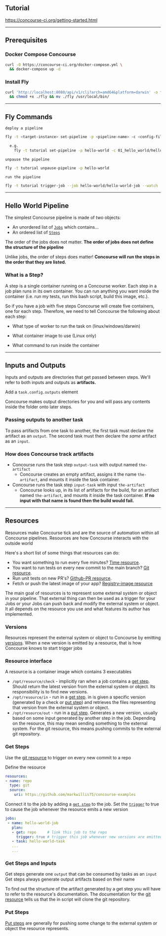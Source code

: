 ## Tutorial
https://concourse-ci.org/getting-started.html

---

## Prerequisites

### Docker Compose Concourse
```bash
curl -O https://concourse-ci.org/docker-compose.yml \
  && docker-compose up -d
```

### Install Fly
```bash
curl 'http://localhost:8080/api/v1/cli?arch=amd64&platform=darwin' -o fly \
  && chmod +x ./fly && mv ./fly /usr/local/bin/
```

---

## Fly Commands

`deploy a pipeline`
```bash
fly -t <target-instance> set-pipeline -p <pipeline-name> -c <config-file>

  e.g.
    fly -t tutorial set-pipeline -p hello-world -c 01_hello_world/hello-world-pipeline.yml
```

`unpause the pipeline`
``` bash
fly -t tutorial unpause-pipeline -p hello-world
```

`run the pipeline`
```bash
fly -t tutorial trigger-job --job hello-world/hello-world-job --watch
```

---

## Hello World Pipeline
The simplest Concourse pipeline is made of two objects:

- An unordered list of [`Jobs`](https://concourse-ci.org/jobs.html) which contains...
- An ordered list of [`Steps`](https://concourse-ci.org/steps.html)

The order of the jobs does not matter. **The order of jobs does not define the structure of the pipeline**

Unlike jobs, the order of steps does matter! **Concourse will run the steps in the order that they are listed.**

### What is a Step?
A step is a single container running on a Concourse worker. Each step in a job plan runs in its own container. You can run anything you want inside the container (i.e. run my tests, run this bash script, build this image, etc.).

So if you have a job with five steps Concourse will create five containers, one for each step. Therefore, we need to tell Concourse the following about each step:

- What type of worker to run the task on (linux/windows/darwin)

- What container image to use (Linux only)

- What command to run inside the container

---

## Inputs and Outputs
Inputs and outputs are directories that get passed between steps. We'll refer to both inputs and outputs as **artifacts.**

Add a `task.config.outputs` element

Concourse makes output directories for you and will pass any contents inside the folder onto later steps.

### Passing outputs to another task
To pass artifacts from one task to another, the first task must declare the artifact as an `output`. The second task must then declare the *same* artifact as an `input`.

### How does Concourse track artifacts
- Concourse runs the task step `output-task` with output named `the-artifact`
  - Concourse creates an empty artifact, assigns it the name `the-artifact`, and mounts it inside the task container.
- Concourse runs the task step `input-task` with input `the-artifact`
  - Concourse looks up, in its list of artifacts for the build, for an artifact named `the-artifact`, and mounts it inside the task container. **If no input with that name is found then the build would fail.**

---

## Resources
Resources make Concourse tick and are the source of automation within all Concourse pipelines. Resources are how Concourse interacts with the outside world

Here's a short list of some things that resources can do:

- You want something to run every five minutes? [Time resource](https://github.com/concourse/time-resource/).
- You want to run tests on every new commit to the main branch? [Git resource](https://github.com/concourse/git-resource).
- Run unit tests on new PR's? [Github-PR resource](https://github.com/telia-oss/github-pr-resource).
- Fetch or push the latest image of your app? [Registry-image resource](https://github.com/concourse/registry-image-resource/)

The main goal of resources is to represent some external system or object in your pipeline. That external thing can then be used as a trigger for your Jobs or your Jobs can push back and modify the external system or object. It all depends on the resource you use and what features its author has implemented.

### Versions
Resources represent the external system or object to Concourse by emitting [versions](https://concourse-ci.org/config-basics.html#schema.version). When a new version is emitted by a resource, that is how Concourse knows to start trigger jobs

### Resource interface
A resource is a container image which contains 3 executables
 - `/opt/resource/check` - implicitly ran when a job contains a [get step](https://concourse-ci.org/get-step.html). Should return the latest version from the external system or object. Its responsibility is to find new versions.
 - `/opt/resource/in` - run in a [get step](https://concourse-ci.org/get-step.html). in is given a specific version (generated by a check or [put step](https://concourse-ci.org/put-step.html)) and retrieves the files representing that version from the external system or object.
 - `/opt/resource/out` - run in a [put step](https://concourse-ci.org/put-step.html). Generates a new version, usually based on some input generated by another step in the job. Depending on the resource, this may mean sending something to the external system. For the git resource, this means pushing commits to the external git repository.

 ### Get Steps
Use the [git resource](https://github.com/concourse/git-resource/) to trigger on every new commit to a repo

Define the resource
 ```yaml
resources:
- name: repo
   type: git
   source: 
     uri: https://github.com/markwillis75/concourse-examples
 ```

 Connect it to the job by adding a [`get step`](https://concourse-ci.org/get-step.html) to the job.  Set the [`trigger`](https://concourse-ci.org/get-step.html#schema.get.trigger) to true to cause the job whenever the resource emits a new version

 ```yaml
 jobs:
  - name: hello-world-job
    plan: 
    - get: repo     # link this job to the repo
      trigger: true # trigger this job whenever new versions are emitted
    - task: hello-world-task
    ...
    ...

 ```

 ### Get Steps and Inputs
 Get steps generate one `output` that can be consumed by tasks as an `input`
 Get steps always generate output artifacts based on their name

 To find out the structure of the artifact generated by a get step you will have to refer to the resource's documentation. The documentation for the [git resource](https://github.com/concourse/git-resource#in-clone-the-repository-at-the-given-ref) tells us that the in script will clone the git repository.


### Put Steps
[Put steps](https://concourse-ci.org/put-step.html) are generally for pushing some change to the external system or object the resource represents.